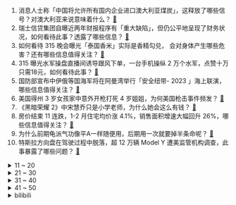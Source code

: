 1. 消息人士称「中国将允许所有国内企业进口澳大利亚煤炭」，这释放了哪些信号？对澳大利亚来说意味着什么？ [:link:](https://www.zhihu.com/question/589668900)
2. 瑞士信贷集团自曝近两年财报程序有「重大缺陷」，但仍公平地呈现了财务状况，如何看待此事？透露了哪些信息？ [:link:](https://www.zhihu.com/question/589567724)
3. 如何看待 315 晚会曝光「泰国香米」实际是香精勾兑， 会对身体产生哪些危害？还有哪些信息值得关注？ [:link:](https://www.zhihu.com/question/589809267)
4. 315 曝光水军操盘直播间诱导跟风下单，一台手机操纵 2 万个水军，点赞十万只需18元，如何看待此事？ [:link:](https://www.zhihu.com/question/589825904)
5. 国防部宣布中伊俄等国海军将在阿曼湾举行「安全纽带- 2023 」海上联演，哪些信息值得关注？ [:link:](https://www.zhihu.com/question/589726617)
6. 美国得州 3 岁女孩家中意外开枪打死 4 岁姐姐，为何美国枪击事件频发？ [:link:](https://www.zhihu.com/question/589521389)
7. 《黑暗荣耀 2》中宋慧乔只是小学老师，为什么她会这么有钱？ [:link:](https://www.zhihu.com/question/577319936)
8. 房价结束 11 连跌，1-2 月住宅均价涨 4.1%，销售面积增速大幅回升 26%，哪些信息值得关注？ [:link:](https://www.zhihu.com/question/589762433)
9. 为什么前期龟派气功像平A一样随便用，后期用一次就要掉半条命呢？ [:link:](https://www.zhihu.com/question/589422175)
10. 特斯拉方向盘在驾驶过程中脱落，超 12 万辆 Model Y 遭美监管机构调查，此事暴露了哪些问题？ [:link:](https://www.zhihu.com/question/588652330)
<details>
<summary>11 ~ 20</summary>

11. 蔚来险遭强奸女员工发声「蔚来仍然没有道歉和承诺整改」，怎样从法律角度解读此事？如何看待职场「性骚扰」？ [:link:](https://www.zhihu.com/question/589568981)
12. 315 晚会报道「直播平台苦情戏带货」，骗老人买「神药」，如何防止此类现象发生？ [:link:](https://www.zhihu.com/question/589816078)
13. 直行遇到红灯为什么要停车，为什么不能右转再掉头右转？ [:link:](https://www.zhihu.com/question/587330407)
14. 吉野家吃出蟑螂后，检查又发现 43 只，如何看待此事？食品卫生如何保证？ [:link:](https://www.zhihu.com/question/589748456)
15. 俄方称美无人机事件是一种挑衅，美国务院就该事件召见俄大使，哪些信息值得关注？会引发美俄军事冲突吗？ [:link:](https://www.zhihu.com/question/589682124)
16. 瑞信开盘跌近 30% 创新低，信贷违约掉期飙升，恳请瑞士央行公开表达支持，专家称或将倒闭，将有何影响？ [:link:](https://www.zhihu.com/question/589849038)
17. 315 曝光「废旧绝缘子刷刷即上市，翻新绝缘子流向多地电力工程」，会有什么安全隐患？ [:link:](https://www.zhihu.com/question/589832579)
18. 入住后，爱做饭的你后悔装「开放式厨房」了吗？ [:link:](https://www.zhihu.com/question/585163379)
19. Ucal 发声「我完成了对 S8 的复仇，我将不忘初心直至退役」对此你有什么想说？ [:link:](https://www.zhihu.com/question/589834737)
20. 22-23 赛季欧冠皇马 1:0 利物浦，总比分 6:2 晋级八强，本泽马破门，如何评价这场比赛？ [:link:](https://www.zhihu.com/question/589855733)
</details>
<details>
<summary>21 ~ 30</summary>

21. 为什么游戏《崩坏三》里的科技这么强，却喜欢近战比划？ [:link:](https://www.zhihu.com/question/588967935)
22. 为啥固态硬盘降价这么快？ [:link:](https://www.zhihu.com/question/582784327)
23. 范志毅回忆男足辉煌时刻：当年我们踢日本几乎没输过，当年的中国队有多辉煌？ [:link:](https://www.zhihu.com/question/589454245)
24. 如何看待1400万人通勤单程超1小时一事？你会如何取舍房租与通勤？ [:link:](https://www.zhihu.com/question/589540583)
25. 为什么足球比赛中，丢球的时候很少有人怪罪守门员？ [:link:](https://www.zhihu.com/question/485365858)
26. 孩子教育好了，自己没挣钱能力，放下孩子去工作，如今年薪近 20 万，孩子成绩却一落千丈，该怎么抉择？ [:link:](https://www.zhihu.com/question/587402084)
27. 杨紫琼奥斯卡封后以后，真的达到甚至超越了张曼玉，巩俐的高度了吗？ [:link:](https://www.zhihu.com/question/589391546)
28. 在古代拿块小石头镀银后，能当银子去买东西吗？ [:link:](https://www.zhihu.com/question/589065183)
29. 电视剧《狂飙》中安欣当宣传科长的原因是什么？ [:link:](https://www.zhihu.com/question/588387404)
30. 拜登回应硅谷银行危机，「美国人民和美国企业可以放心，存款会在需要的时候出现」 ，哪些信息值得关注？ [:link:](https://www.zhihu.com/question/589295638)
</details>
<details>
<summary>31 ~ 40</summary>

31. 上海一女子殴打代驾还称「男友是公安局的」，警方回应「涉嫌寻衅滋事罪已被刑拘」，如何看待此事？ [:link:](https://www.zhihu.com/question/589697892)
32. 如果让张飞，关羽入川支援，诸葛亮，赵云守荆州，荆州还会丢吗? [:link:](https://www.zhihu.com/question/588493424)
33. 电影《这个男人来自地球》明显是一部谎言圆科幻的故事，为何让人产生很大的心灵震颤？ [:link:](https://www.zhihu.com/question/28856229)
34. 2023 LPL 春季赛 TES 1:2 不敌 TT 遭遇三连败，如何评价这场比赛？ [:link:](https://www.zhihu.com/question/589749789)
35. 美国司法部、证监会调查硅谷银行倒闭案，并审视高管出售股票的情况，此事或将如何进展？哪些信息值得关注？ [:link:](https://www.zhihu.com/question/589625485)
36. 为什么说护肤的尽头是修护？ [:link:](https://www.zhihu.com/question/589753917)
37. 预算 3000 元左右，有哪些性价比较高的空调品牌和型号可选？ [:link:](https://www.zhihu.com/question/585897352)
38. 第一次养猫的你都闹过哪些笑话？ [:link:](https://www.zhihu.com/question/588685188)
39. 电视剧《他是谁》第 1-6 集拍得怎么样？有哪些值得关注的剧情点？ [:link:](https://www.zhihu.com/question/589621461)
40. 媒体发文称，面对婚姻需要的不应是「幻想」，而可以是一种「理想」，你如何理解这一观点？你的婚姻观是什么？ [:link:](https://www.zhihu.com/question/589695639)
</details>
<details>
<summary>41 ~ 50</summary>

41. 如何评价动画《刺客伍六七》第四季（伍六七之暗影宿命）？ [:link:](https://www.zhihu.com/question/579349869)
42. 考研国家线公布后联络导师的邮件应该怎么发？ [:link:](https://www.zhihu.com/question/588794348)
43. 教育孩子大吼大叫管用吗？ [:link:](https://www.zhihu.com/question/587451437)
44. 315 曝手机恢复出厂设置不一定彻底清除数据，须勾选所有存储项目，如何妥善处置闲置数码、保障信息安全？ [:link:](https://www.zhihu.com/question/589828903)
45. 口味电子烟「花样」包装多为三无产品，据研究「长期吸食或致闭经不孕」，如何看待电子烟对人体的危害？ [:link:](https://www.zhihu.com/question/589742556)
46. 敏感肌脸上有痘痘而且泛红，有好用的面膜推荐吗？ [:link:](https://www.zhihu.com/question/583136951)
47. 宋慧乔在韩剧《黑暗荣耀》第二季中表现如何？ [:link:](https://www.zhihu.com/question/588689391)
48. 女子靠点外卖诈骗多家店铺 2 万元「外卖有异物，小孩嘴角被划伤」，如何看待此行为？怎样从法律角度解读？ [:link:](https://www.zhihu.com/question/589555341)
49. 有了大语言模型后，知识图谱该何去何从？ [:link:](https://www.zhihu.com/question/588865784)
50. AI 是不是已经毁了围棋这一古老的游戏？ [:link:](https://www.zhihu.com/question/266132270)
</details><details>
<summary>bilibili</summary>

1. 贱谍过家家（3） [:link:](//www.bilibili.com/video/BV1k54y1K7rQ)
2. 老婆给我生了个女儿 [:link:](//www.bilibili.com/video/BV1zo4y1B7MC)
3. 队庆｜《我要打篮球》庆语其 刘恩泽 [:link:](//www.bilibili.com/video/BV1k84y1A7Gy)
4. 抓到一只委屈的柱柱猫！ [:link:](//www.bilibili.com/video/BV1Db411o7WU)
5. 流浪两年半走遍半个中国，终于回到家乡，感觉真好 [:link:](//www.bilibili.com/video/BV19Y4y197tq)
6. 周深献唱新海诚最新电影《铃芽之旅》同名中文主题曲 [:link:](//www.bilibili.com/video/BV1AM411W7E5)
7. 伊朗沙特为何复交？为什么在中国？美国怕了吗？ [:link:](//www.bilibili.com/video/BV1ZX4y1Z7o3)
8. 过瘾！妍珍呐，你完蛋了！一口气看完9.2分复仇爽剧《黑暗荣耀》S2 [:link:](//www.bilibili.com/video/BV1DL411y7VY)
9. 假如我的校园是一款RPG游戏！ [:link:](//www.bilibili.com/video/BV1E84y1A7z2)
10. 辞 职 宣 传 片 [:link:](//www.bilibili.com/video/BV1nL411o7cs)
<details>
<summary>11 ~ 20</summary>

11. 小傲尘封厨具！小潮跺脚生气！ [:link:](//www.bilibili.com/video/BV1Tv4y177Fj)
12. 这个动画是属于老鼠的青春 [:link:](//www.bilibili.com/video/BV1Rx4y1N7TF)
13. #内向 #社恐 [:link:](//www.bilibili.com/video/BV1UX4y1S7Pj)
14. 复仇盛宴，全程高能！爆肝解说《黑暗荣耀2》大结局！ [:link:](//www.bilibili.com/video/BV1JM411W7N2)
15. 耗时3720小时，原神史上首位角色最高伤害诞生！巅峰无法被撼动，因已达到极限！ [:link:](//www.bilibili.com/video/BV1fP411f7ZW)
16. 你随口交代的一句话，猫可以记好久… [:link:](//www.bilibili.com/video/BV1nL411o7EG)
17. 老薛说的对4536251 [:link:](//www.bilibili.com/video/BV1X84y1w7zq)
18. 帅小伙人生第一次烤全羊，没想到这么没想到！ [:link:](//www.bilibili.com/video/BV1Q24y1M7G2)
19. 多种口味烤冷面，有你喜欢的吗？ [:link:](//www.bilibili.com/video/BV1rY4y1977w)
20. 又杀疯了！9.3分的韩国复仇神剧这次终于一爽到底！深度解说《黑暗荣耀2》（上） [:link:](//www.bilibili.com/video/BV17P411Z7jo)
</details>
<details>
<summary>21 ~ 30</summary>

21. 2000年的中国发生了什么？【激荡四十年·2000】 [:link:](//www.bilibili.com/video/BV1LL411k7Tj)
22. 一年花5000万忽悠女人的护肤品广告商 [:link:](//www.bilibili.com/video/BV1Qs4y1G7U3)
23. #每周一拍 这是一个预谋了4年的视频。她肉眼可见地长大，我肉眼可见地变老，他肉眼可见地变圆...#怀孕#成长记录 [:link:](//www.bilibili.com/video/BV1q54y1M79z)
24. 我就说不能让00后这么早接手传统习俗 [:link:](//www.bilibili.com/video/BV1Ro4y167vD)
25. 放到整个csgo圈子都是相当炸裂的存在！ [:link:](//www.bilibili.com/video/BV1yo4y167Vc)
26. 修马桶修下水道的水到底有多深？弄不好修个马桶几千块钱都得搭进去。 [:link:](//www.bilibili.com/video/BV1524y137qT)
27. 处处删减，逻辑不通，《狂飙》真正的隐藏结局是什么？两万字爆肝解说《狂飙》34~39 [:link:](//www.bilibili.com/video/BV1Av4y177wq)
28. 极限冲刺！！！ [:link:](//www.bilibili.com/video/BV1so4y1B7Ab)
29. 【国语中字】像素版《功夫》一.猪笼城寨 [:link:](//www.bilibili.com/video/BV1Tg4y1b7Ux)
30. 吃完城隍庙这家店，想给来上海旅游的小伙伴道个歉... [:link:](//www.bilibili.com/video/BV1XL411y7z7)
</details>
<details>
<summary>31 ~ 40</summary>

31. 【落叶逐火】CF-EX-1至8突袭 摆完挂机 简单好抄（明日方舟艾露猫的委托柜台） [:link:](//www.bilibili.com/video/BV1HT411r7RE)
32. 奇怪的冰淇淋 7，我把武器改成了加特林 [:link:](//www.bilibili.com/video/BV1zv4y187mt)
33. 【小白Nanno】有遇到那个愿意陪你做所有事情的人吗 [:link:](//www.bilibili.com/video/BV1bk4y1b7J4)
34. 手搓V2发动机！我为7岁女儿造小摩托 [:link:](//www.bilibili.com/video/BV1FM411W76K)
35. 100元在撒哈拉沙漠超市能买什么？可乐在这里竟然卖天价！ [:link:](//www.bilibili.com/video/BV1do4y1672p)
36. 很火的两个书籍图片出处（川哥+妈披发） [:link:](//www.bilibili.com/video/BV17b411f7MK)
37. John爷爷的宠粉大惊喜！超详细Tom猫画法 [:link:](//www.bilibili.com/video/BV1hk4y1h7X3)
38. 同学聚会，始终是我笑到最后 [:link:](//www.bilibili.com/video/BV1R24y1M7Dq)
39. 生化部门不研究武器改做汽水了！ [:link:](//www.bilibili.com/video/BV15M411W7dg)
40. 【刘谦魔术课】 预测柯洁的棋步，可能吗？ [:link:](//www.bilibili.com/video/BV1QT411r76p)
</details>
<details>
<summary>41 ~ 50</summary>

41. 我决定了，带日本媳妇回趟娘家！预计花销五万，日本消费这么高？ [:link:](//www.bilibili.com/video/BV1E94y1F7cj)
42. [菊草TOON] 头上的数字 [:link:](//www.bilibili.com/video/BV1d24y1M7eA)
43. 外卖214元鳗鱼饭和19元鳗鱼饭，究竟有什么区别？【外卖对决】 [:link:](//www.bilibili.com/video/BV1AT411Y7gA)
44. 我二舅介绍的，兄弟们认真的 [:link:](//www.bilibili.com/video/BV1Dv4y1j7PC)
45. 常见的肉类食材处理改刀技巧 [:link:](//www.bilibili.com/video/BV17P411Z7nR)
46. 被打了 今天没段子 [:link:](//www.bilibili.com/video/BV1u8411F7Eo)
47. 我情绪跌宕起伏的一天 [:link:](//www.bilibili.com/video/BV1Mg4y1t7z5)
48. 简单的电动车 [:link:](//www.bilibili.com/video/BV13x4y1K7co)
49. “我该如何活着” [:link:](//www.bilibili.com/video/BV16P411f7ps)
50. 恕我直言深柜收纳，不搜“收纳盒”，更好用 [:link:](//www.bilibili.com/video/BV1QY4y1975G)
</details>
<details>
<summary>51 ~ 60</summary>

51. 这一钳子下去头都得没 [:link:](//www.bilibili.com/video/BV1XP411o7ob)
52. 街头请陌生路人一起画画 [:link:](//www.bilibili.com/video/BV1J24y1g7j9)
53. 震 动 模 式 ！ [:link:](//www.bilibili.com/video/BV1ec41177tG)
54. 省流海绵宝宝煲糖水 [:link:](//www.bilibili.com/video/BV1NL411o7DS)
55. “神被她的信徒欺骗了。”              把乡下老家养鸡房子改造成了废弃病院…… [:link:](//www.bilibili.com/video/BV1V24y137Mu)
56. 孩子，我怎样才能治愈你？ [:link:](//www.bilibili.com/video/BV1n24y1g7g5)
57. 林黛玉大闹天宫 [:link:](//www.bilibili.com/video/BV1Q84y1w7aB)
58. 【半佛】上帝都怕点外卖 [:link:](//www.bilibili.com/video/BV1As4y1V77K)
59. 重庆|突然的光 [:link:](//www.bilibili.com/video/BV1qk4y1b7z6)
60. 全球首发！丘丘语版《如果突然想起我》 [:link:](//www.bilibili.com/video/BV1yL411d74B)
</details>
<details>
<summary>61 ~ 70</summary>

61. 评分9.5的国产佳作，竟只有1000多人看过，无一例外都哭了 [:link:](//www.bilibili.com/video/BV1ns4y1G7NJ)
62. 长大后才发现，这么讽刺的台词越来越少了！ [:link:](//www.bilibili.com/video/BV1f84y1A7K7)
63. 史上生态系统最复杂的游戏！甚至可以驯服捕猎者！ [:link:](//www.bilibili.com/video/BV1CM411p721)
64. 【(G)I-DLE】[宋雨琦] - 'Flowers / Miley Cyrus' (Cover) [:link:](//www.bilibili.com/video/BV1aL411k7Hu)
65. 首季完结，乔尔杀疯！抵达火萤根据地！精讲《最后生还者》第9集结局（含剧集评价，彩蛋分享）【墨菲】 [:link:](//www.bilibili.com/video/BV15v4y177g3)
66. 可恶啊被可爱到了 [:link:](//www.bilibili.com/video/BV1hL411o7sZ)
67. 用中国古籍测试外国人汉语水平 [:link:](//www.bilibili.com/video/BV1eT411r7kt)
68. King [:link:](//www.bilibili.com/video/BV1E8411F7Hc)
69. 肯德基口号“We do chicken right”，网友神翻译，笑喷… [:link:](//www.bilibili.com/video/BV1ZP411f7HH)
70. 十斤猫，九斤反骨一斤屎 [:link:](//www.bilibili.com/video/BV1XX4y1S7wN)
</details>
<details>
<summary>71 ~ 80</summary>

71. 不必点进来 只是一个圆而已 [:link:](//www.bilibili.com/video/BV16Y4y1y7BE)
72. 热搜上残酷的“1根淀粉肠”事件，刺痛了多少高学历穷人 [:link:](//www.bilibili.com/video/BV1M94y1F7oe)
73. 你喜欢中式教育吗？ [:link:](//www.bilibili.com/video/BV1zk4y1h7Yd)
74. 日本最努力生活的大爷，70岁拥有亿万身家，却每天骑40公里薅羊毛 [:link:](//www.bilibili.com/video/BV15x4y1K7Yy)
75. 全网1000万粉丝美食博主，卷到自己出海钓鱼，结果爆桶了 [:link:](//www.bilibili.com/video/BV1oY4y1X7bg)
76. 【去牧民牛圈偷了五次牛都不成功然后被牧民大叔薅住后脖颈子一把被提起来的兔狲狲悟空来啦～】想看它沉浸式吃饭和发呆看雪的请留言嗷～我考虑考虑给大家分享下～ [:link:](//www.bilibili.com/video/BV1xk4y1h7XG)
77. 《崩坏3》真我·人之律者服装「春好桃夭」即将登场 [:link:](//www.bilibili.com/video/BV1tP411f7BY)
78. 卧底销量10万+海鲜｜有毒硼砂泡黄金鲍，海参边煮边上色 [:link:](//www.bilibili.com/video/BV11Y4y197S1)
79. 关于我连夜找甲方要327万片卫生巾这件事 [:link:](//www.bilibili.com/video/BV1FT411Y7vb)
80. 【渐构】万字科普GPT-4为什么会颠覆人类社会 [:link:](//www.bilibili.com/video/BV1MY4y1R7EN)
</details>
<details>
<summary>81 ~ 90</summary>

81. 谁教你这么剪的 | Python 中的数据结构 [:link:](//www.bilibili.com/video/BV1AY411r78C)
82. 当三国走进现实 [:link:](//www.bilibili.com/video/BV1Yg4y1b7PA)
83. 自从用男性思维找老公，精神状态和生活质量都好多了 [:link:](//www.bilibili.com/video/BV1Yc41177YT)
84. 两天不回信息就算默认分手？ [:link:](//www.bilibili.com/video/BV1w24y137jH)
85. 【NMIXX】 "Young, Dumb, Stupid" M/V [:link:](//www.bilibili.com/video/BV1b24y147Zn)
86. 杭州街头偶遇治愈系路边摊,终于吃到了梅花糕,粘酱麻薯,木瓜沙拉! [:link:](//www.bilibili.com/video/BV1do4y1B7Wt)
87. 我被食人族邀请到了家里过夜..... [:link:](//www.bilibili.com/video/BV1ux4y1K78U)
88. 当FBI看了你的浏览器记录.... [:link:](//www.bilibili.com/video/BV15s4y1G7N5)
89. 万人军训草坪现场女团初登场！整齐度拉满！葡人狂喜，归来仍是《wadada》 [:link:](//www.bilibili.com/video/BV1dM4y167rU)
90. 超大型翻车现场 彪哥准备用来生吃的火腿竟然是这样的 [:link:](//www.bilibili.com/video/BV12k4y1h7i6)
</details>
<details>
<summary>91 ~ 100</summary>

91. 《我们结婚了！！！》 [:link:](//www.bilibili.com/video/BV1PL411o7vS)
92. 这个忍者明明超强却过分慎重！！！ [:link:](//www.bilibili.com/video/BV1oL411d7Vr)
93. 这才是我想要的浏览器！纯干货，建议收藏！！！ [:link:](//www.bilibili.com/video/BV1Es4y157mF)
94. 是男人就一口气喝完 [:link:](//www.bilibili.com/video/BV1Vv4y177s6)
95. 【原神】圣遗物狗粮急缺？10分钟懒人版速刷狗粮，约等于每天白嫖80体力！ [:link:](//www.bilibili.com/video/BV1ng4y147Dv)
96. 人类还有希望吗 [:link:](//www.bilibili.com/video/BV1vs4y1G7aY)
97. 硅谷银行破产，下一位正在准备倒闭。 [:link:](//www.bilibili.com/video/BV1Dj411u7g6)
98. 福建官方整活，沙县小吃史上的第一条广告！ [:link:](//www.bilibili.com/video/BV1UY4y197oe)
99. 逛仓储式超市不敢囤货？教你高效搬进冰箱！ [:link:](//www.bilibili.com/video/BV1kc411776g)
100. 【美人谱系05】奥斯卡影后杨紫琼！她的一生，就是妈的多重宇宙 [:link:](//www.bilibili.com/video/BV1rY4y1y7CA)
</details></details>